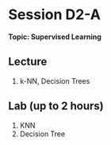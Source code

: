 # Session D2-A

**Topic: Supervised Learning**

## Lecture
1. k-NN, Decision Trees

## Lab (up to 2 hours)
1. KNN
2. Decision Tree
   